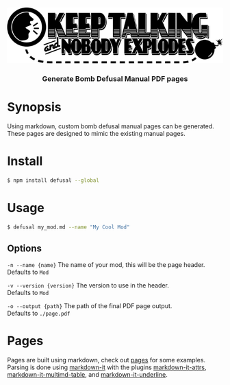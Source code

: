 <p align="center">
  <a href="https://github.com/trs/bomb-defusal-manual-generator">
    <img alt="ktane" src="./img/logo.png"  />
  </a>
</p>

<h3 align="center">
  Generate Bomb Defusal Manual PDF pages
</h3>

# Synopsis

Using markdown, custom bomb defusal manual pages can be generated. These pages are designed to mimic the existing manual pages.

# Install

```bash
$ npm install defusal --global
```

# Usage

```bash
$ defusal my_mod.md --name "My Cool Mod"
```

## Options

`-n --name {name}` The name of your mod, this will be the page header. 
Defaults to `Mod`

`-v --version {version}` The version to use in the header.  
Defaults to `Mod`

`-o --output {path}` The path of the final PDF page output.  
Defaults to `./page.pdf`

# Pages

Pages are built using markdown, check out [pages](./test/pages) for some examples.  
Parsing is done using [markdown-it](https://github.com/markdown-it/markdown-it) with the plugins [markdown-it-attrs](https://github.com/arve0/markdown-it-attrs), [markdown-it-multimd-table](https://github.com/RedBug312/markdown-it-multimd-table), and [markdown-it-underline](https://github.com/arve0/markdown-it-underline).
